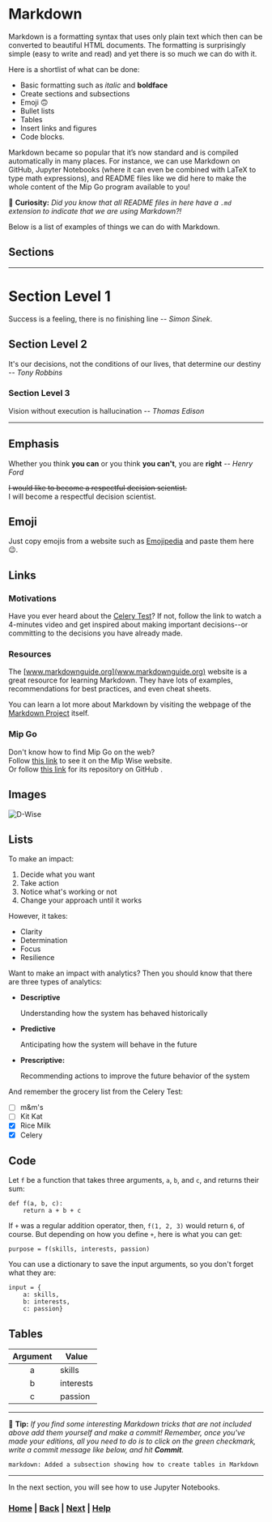 # Markdown

Markdown is a formatting syntax that uses only plain text which then can be 
converted to beautiful HTML documents. The formatting is surprisingly 
simple (easy to write and read) and yet there is so much we can do with it. 

Here is a shortlist of what can be done: 
- Basic formatting such as _italic_ and **boldface**
- Create sections and subsections
- Emoji 🙃
- Bullet lists
- Tables
- Insert links and figures
- Code blocks.

Markdown became so popular that it’s now standard and is compiled automatically
in many places. For instance, we can use Markdown on GitHub, Jupyter Notebooks 
(where it can even be combined with LaTeX to type math expressions), 
and README files like we did here to make 
the whole content of the Mip Go program available to you!

🤔 **Curiosity:** *Did you know that all README files in here have a `.md`
extension to indicate that we are using Markdown?!* 

Below is a list of examples of things we can do with Markdown.

## Sections ##

---------------------------------------------------------
# Section Level 1
Success is a feeling, there is no finishing line -- *Simon Sinek*.

## Section Level 2
It's our decisions, not the conditions of our lives, that determine our destiny -- *Tony Robbins*

### Section Level 3
Vision without execution is hallucination -- *Thomas Edison*

---------------------------------------------------------


## Emphasis ##
Whether you think **you can** or you think **you can't**, you are **right** -- *Henry Ford*

~~I would like to become a respectful decision scientist.~~  
I will become a respectful decision scientist.


## Emoji ##
Just copy emojis from a website such as [Emojipedia](https://emojipedia.org/)
and paste them here 😉.


## Links ##

### Motivations
Have you ever heard about the [Celery Test](https://www.youtube.com/watch?v=k_8gZnpKuLI)? 
If not, follow the link to watch a 4-minutes video and get inspired about 
making important decisions--or committing to the decisions you have already 
made.

### Resources
The [www.markdownguide.org](www.markdownguide.org) website is a great resource for learning Markdown.
They have lots of examples, recommendations for best practices, and even 
cheat sheets.

You can learn a lot more about Markdown by visiting the webpage of the 
[Markdown Project](https://daringfireball.net/projects/markdown/) itself.

### Mip Go

Don't know how to find Mip Go on the web?  
Follow [this link][mip_go] to see it on the Mip Wise website.  
Or follow [this link][mip_way_github] for its repository on GitHub .

[mip_way_github]: https://github.com/mipwise/mip_way
[mip_go]: https://mipwise.com/mip_way

## Images

![D-Wise](dwise.png)

## Lists

To make an impact:

1. Decide what you want
2. Take action
3. Notice what's working or not
4. Change your approach until it works

However, it takes:

- Clarity
- Determination
- Focus
- Resilience

Want to make an impact with analytics? Then you should know that there are 
three types of analytics:

- **Descriptive**

    Understanding how the system has behaved historically

- **Predictive**

    Anticipating how the system will behave in the future

- **Prescriptive:**

    Recommending actions to improve the future behavior of the system

And remember the grocery list from the Celery Test:

- [ ] m&m's
- [ ] Kit Kat
- [X] Rice Milk
- [X] Celery

## Code

Let `f` be a function that takes three arguments, `a`, `b`, and `c`, and returns their sum:

    def f(a, b, c):
        return a + b + c

If `+` was a regular addition operator, then, `f(1, 2, 3)` would return `6`,
of course. But depending on how you define `+`, here is what you can get:

    purpose = f(skills, interests, passion)

You can use a dictionary to save the input arguments, so you don't forget what they are:

```
input = {
    a: skills,
    b: interests,
    c: passion}
```

## Tables ##

| **Argument** | **Value** |
|:------------:|-----------|
|      a       | skills    |
|      b       | interests |
|      c       | passion   |

---------------------------------------------------------

📝 **Tip:**
_If you find some interesting Markdown tricks that are not included above add them yourself and make a commit! Remember, once you've made your editions, all you need to do is to click on the green checkmark, write a commit message like below, and hit **Commit**._

```text
markdown: Added a subsection showing how to create tables in Markdown 
```

---------------------------------------------------------

In the next section, you will see how to use Jupyter Notebooks.
 
### [Home][home] | [Back][back] | [Next][next] | [Help][help]

[home]: ../README.md
[back]: ../README.md
[next]: ../2_jupyter_notebook/README.md
[help]: ../../0_help/README.md